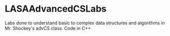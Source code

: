 # LASAAdvancedCSLabs
Labs done to understand basic to complex data structures and algorithms in Mr. Shockey's advCS class. Code in C++
